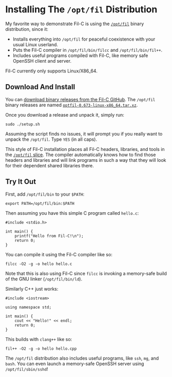 # Installing The `/opt/fil` Distribution

My favorite way to demonstrate Fil-C is using the [`/opt/fil`](optfil.html) binary distribution, since it:

- Installs everything into `/opt/fil` for peaceful coexistence with your usual Linux userland.
- Puts the Fil-C compiler in `/opt/fil/bin/filcc` and `/opt/fil/bin/fil++`.
- Includes useful programs compiled with Fil-C, like memory safe OpenSSH client and server.

Fil-C currently only supports Linux/X86_64.

## Download And Install

You can [download binary releases from the Fil-C GitHub](https://github.com/pizlonator/fil-c/releases). The `/opt/fil` binary releases are named [`optfil-0.673-linux-x86_64.tar.xz`](https://github.com/pizlonator/fil-c/releases/download/v0.673/optfil-0.673-linux-x86_64.tar.xz).

Once you download a release and unpack it, simply run:

    sudo ./setup.sh

Assuming the script finds no issues, it will prompt you if you really want to unpack the `/opt/fil`. Type `YES` (in all caps).

This style of Fil-C installation places all Fil-C headers, libraries, and tools in the [`/opt/fil` slice](optfil.html). The compiler automatically knows how to find those headers and libraries and will link programs in such a way that they will look for their dependent shared libraries there.

## Try It Out

First, add `/opt/fil/bin` to your `$PATH`:

    export PATH=/opt/fil/bin:$PATH

Then assuming you have this simple C program called `hello.c`:

    #include <stdio.h>
    
    int main() {
        printf("Hello from Fil-C!\n");
        return 0;
    }

You can compile it using the Fil-C compiler like so:

    filcc -O2 -g -o hello hello.c

Note that this is also using Fil-C since `filcc` is invoking a memory-safe build of the GNU linker (`/opt/fil/bin/ld`).

Similarly C++ just works:

    #include <iostream>

    using namespace std;

    int main() {
        cout << "Hello!" << endl;
        return 0;
    }

This builds with `clang++` like so:

    fil++ -O2 -g -o hello hello.cpp

The `/opt/fil` distribution also includes useful programs, like `ssh`, `mg`, and `bash`. You can even launch a memory-safe OpenSSH server using `/opt/fil/sbin/sshd`!

